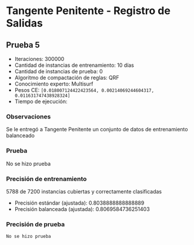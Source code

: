 # Tangente Penitente - Registro de Salidas

## Prueba 5

- Iteraciones: 300000
- Cantidad de instancias de entrenamiento: 10 días
- Cantidad de instancias de prueba: 0
- Algoritmo de compactación de reglas: QRF
- Conocimiento experto: Multisurf
- Pesos CE: `[0.018007124422423564, 0.00214069244604317, 0.011631747438928324]`
- Tiempo de ejecución:  



### Observaciones

Se le entregó a Tangente Penitente un conjunto de datos de entrenamiento balanceado



### Prueba

No se hizo prueba



### Precisión  de entrenamiento

5788 de 7200 instancias cubiertas y correctamente clasificadas

- Precisión estándar (ajustada): 0.8038888888888889
- Precisión balanceada (ajustada): 0.8069584736251403

### Precisión de prueba

`No se hizo prueba`